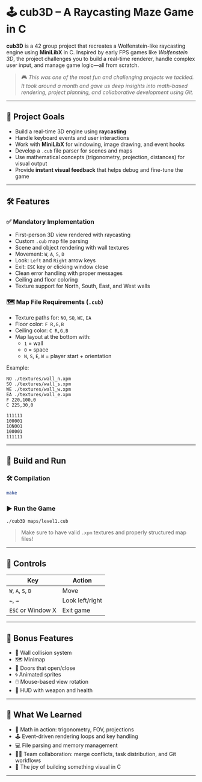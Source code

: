 # 🕹️ cub3D – A Raycasting Maze Game in C

**cub3D** is a 42 group project that recreates a Wolfenstein-like raycasting engine using **MiniLibX** in C. Inspired by early FPS games like *Wolfenstein 3D*, the project challenges you to build a real-time renderer, handle complex user input, and manage game logic—all from scratch.

> 🎮 _This was one of the most fun and challenging projects we tackled. It took around a month and gave us deep insights into math-based rendering, project planning, and collaborative development using Git._

---

## 🎯 Project Goals

- Build a real-time 3D engine using **raycasting**
- Handle keyboard events and user interactions
- Work with **MiniLibX** for windowing, image drawing, and event hooks
- Develop a `.cub` file parser for scenes and maps
- Use mathematical concepts (trigonometry, projection, distances) for visual output
- Provide **instant visual feedback** that helps debug and fine-tune the game

---

## 🛠️ Features

### ✅ Mandatory Implementation

- First-person 3D view rendered with raycasting
- Custom `.cub` map file parsing
- Scene and object rendering with wall textures
- Movement: `W`, `A`, `S`, `D`
- Look: `Left` and `Right` arrow keys
- Exit: `ESC` key or clicking window close
- Clean error handling with proper messages
- Ceiling and floor coloring
- Texture support for North, South, East, and West walls

### 🗺️ Map File Requirements (`.cub`)

- Texture paths for: `NO`, `SO`, `WE`, `EA`
- Floor color: `F R,G,B`
- Ceiling color: `C R,G,B`
- Map layout at the bottom with:
  - `1` = wall
  - `0` = space
  - `N`, `S`, `E`, `W` = player start + orientation

Example:
```
NO ./textures/wall_n.xpm
SO ./textures/wall_s.xpm
WE ./textures/wall_w.xpm
EA ./textures/wall_e.xpm
F 220,100,0
C 225,30,0

111111
100001
10N001
100001
111111
```

---

## 🔧 Build and Run

### 🛠 Compilation

```bash
make
```

### ▶️ Run the Game

```bash
./cub3D maps/level1.cub
```

> Make sure to have valid `.xpm` textures and properly structured map files!

---

## 🎨 Controls

| Key         | Action               |
|-------------|----------------------|
| `W`, `A`, `S`, `D` | Move             |
| `←`, `→`           | Look left/right  |
| `ESC` or Window X  | Exit game        |

---

## 🌟 Bonus Features

- 🔁 Wall collision system
- 🗺️ Minimap
- 🚪 Doors that open/close
- 🌀 Animated sprites
- 🖱️ Mouse-based view rotation
- 🎯 HUD with weapon and health

---

## 🧠 What We Learned

- 🧮 Math in action: trigonometry, FOV, projections
- 🕹️ Event-driven rendering loops and key handling
- 💻 File parsing and memory management
- 👨‍💻 Team collaboration: merge conflicts, task distribution, and Git workflows
- 🎨 The joy of building something visual in C

---
